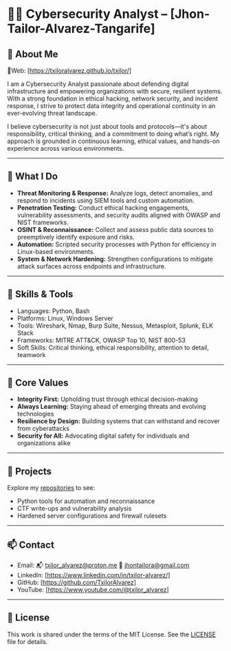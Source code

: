 # 👨‍💻 Cybersecurity Analyst – [Jhon-Tailor-Alvarez-Tangarife]

## 🔐 About Me

📍Web: [https://txiloralvarez.github.io/txilor/]

I am a Cybersecurity Analyst passionate about defending digital infrastructure and empowering organizations with secure, resilient systems. With a strong foundation in ethical hacking, network security, and incident response, I strive to protect data integrity and operational continuity in an ever-evolving threat landscape.

I believe cybersecurity is not just about tools and protocols—it's about responsibility, critical thinking, and a commitment to doing what’s right. My approach is grounded in continuous learning, ethical values, and hands-on experience across various environments.

---

## 💼 What I Do

- **Threat Monitoring & Response:** Analyze logs, detect anomalies, and respond to incidents using SIEM tools and custom automation.
- **Penetration Testing:** Conduct ethical hacking engagements, vulnerability assessments, and security audits aligned with OWASP and NIST frameworks.
- **OSINT & Reconnaissance:** Collect and assess public data sources to preemptively identify exposure and risks.
- **Automation:** Scripted security processes with Python for efficiency in Linux-based environments.
- **System & Network Hardening:** Strengthen configurations to mitigate attack surfaces across endpoints and infrastructure.

---

## 🧰 Skills & Tools

- Languages: Python, Bash
- Platforms: Linux, Windows Server
- Tools: Wireshark, Nmap, Burp Suite, Nessus, Metasploit, Splunk, ELK Stack
- Frameworks: MITRE ATT&CK, OWASP Top 10, NIST 800-53
- Soft Skills: Critical thinking, ethical responsibility, attention to detail, teamwork

---

## 📜 Core Values

- **Integrity First:** Upholding trust through ethical decision-making
- **Always Learning:** Staying ahead of emerging threats and evolving technologies
- **Resilience by Design:** Building systems that can withstand and recover from cyberattacks
- **Security for All:** Advocating digital safety for individuals and organizations alike

---

## 📂 Projects

Explore my [repositories](https://github.com/TxilorAlvarez) to see:
- Python tools for automation and reconnaissance
- CTF write-ups and vulnerability analysis
- Hardened server configurations and firewall rulesets

---

## 📫 Contact

- Email:
📬 txilor_alvarez@proton.me
📩 jhontailora@gmail.com
- LinkedIn: [https://www.linkedin.com/in/txilor-alvarez/]
- GitHub: [https://github.com/TxilorAlvarez]
- YouTube: [https://www.youtube.com/@txilor_alvarez] 

---

## 🪪 License

This work is shared under the terms of the MIT License. See the [LICENSE](LICENSE) file for details.
